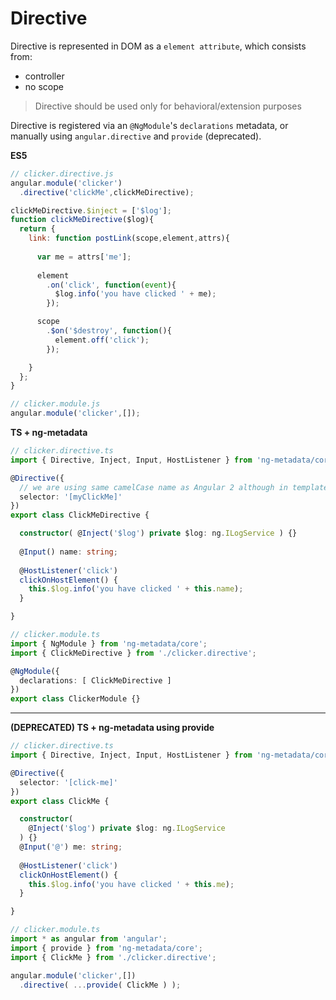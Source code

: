 # Directive

Directive is represented in DOM as a `element attribute`, which consists from:

* controller
* no scope

> Directive should be used only for behavioral/extension purposes

Directive is registered via an `@NgModule`'s `declarations` metadata, or manually using `angular.directive` and `provide` (deprecated).

**ES5**

```js
// clicker.directive.js
angular.module('clicker')
  .directive('clickMe',clickMeDirective);

clickMeDirective.$inject = ['$log'];
function clickMeDirective($log){
  return {
    link: function postLink(scope,element,attrs){
      
      var me = attrs['me'];
      
      element
        .on('click', function(event){
          $log.info('you have clicked ' + me);
        });

      scope
        .$on('$destroy', function(){
          element.off('click');
        });

    }
  };
}
```

```js
// clicker.module.js
angular.module('clicker',[]);
```

**TS + ng-metadata**

```typescript
// clicker.directive.ts
import { Directive, Inject, Input, HostListener } from 'ng-metadata/core';

@Directive({
  // we are using same camelCase name as Angular 2 although in template it needs to be dash case because Angular 1 compiler
  selector: '[myClickMe]'
})
export class ClickMeDirective {

  constructor( @Inject('$log') private $log: ng.ILogService ) {}
  
  @Input() name: string;
  
  @HostListener('click')
  clickOnHostElement() {
    this.$log.info('you have clicked ' + this.name);
  }

}
```

```typescript
// clicker.module.ts
import { NgModule } from 'ng-metadata/core';
import { ClickMeDirective } from './clicker.directive';

@NgModule({
  declarations: [ ClickMeDirective ]
})
export class ClickerModule {}
```

---

**(DEPRECATED) TS + ng-metadata using provide**

```typescript
// clicker.directive.ts
import { Directive, Inject, Input, HostListener } from 'ng-metadata/core';

@Directive({
  selector: '[click-me]'
})
export class ClickMe {

  constructor(
    @Inject('$log') private $log: ng.ILogService
  ) {}
  @Input('@') me: string;
  
  @HostListener('click')
  clickOnHostElement() {
    this.$log.info('you have clicked ' + this.me);
  }

}
```

```typescript
// clicker.module.ts
import * as angular from 'angular';
import { provide } from 'ng-metadata/core';
import { ClickMe } from './clicker.directive';

angular.module('clicker',[])
  .directive( ...provide( ClickMe ) );
```
